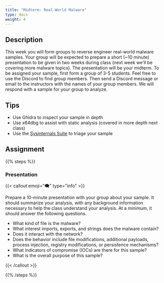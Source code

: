 ```yaml
---
title: "Midterm: Real-World Malware"
type: docs
weight: 4
---
```


## Description

This week you will form groups to reverse engineer real-world malware samples. Your group will be expected to prepare a short (~10 minute) presentation to be given in two weeks during class (next week we'll be covering more malware topics). The presentation will be your midterm. To be assigned your sample, first form a group of 3-5 students. Feel free to use the Discord to find group members. Then send a Discord message or email to the instructors with the names of your group members. We will respond with a sample for your group to analyze.

## Tips

- Use Ghidra to inspect your sample in depth
- Use x64dbg to assist with static analysis (covered in more depth next class)
- Use the [Sysinternals Suite](https://learn.microsoft.com/en-us/sysinternals/) to triage your sample

## Assignment

{{% steps %}}

### Presentation

{{< callout emoji="🗨️" type="info" >}}

Prepare a 10-minute presentation with your group about your sample. It should summarize your analysis, with any background information necessary to help the class understand your analysis. At a minimum, it should answer the following questions.

- What kind of file is the malware?
- What interest imports, exports, and strings does the malware contain?
- Does it interact with the network?
- Does the behavior include file modifications, additional payloads, process injection, registry modifications, or persistence mechanisms?
- What indicators of compromise (IOCs) are there for this sample?
- What is the overall purpose of this sample?

{{< /callout >}}

{{% /steps %}}

